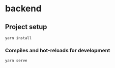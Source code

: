 # backend

## Project setup

```
yarn install
```

### Compiles and hot-reloads for development

```
yarn serve
```
